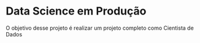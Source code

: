 # Data Science em Produção
O objetivo desse projeto é realizar um projeto completo como Cientista de Dados
